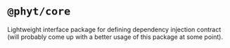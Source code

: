 # `@phyt/core`

Lightweight interface package for defining dependency injection contract (will probably come up with a better usage of this package at some point).
